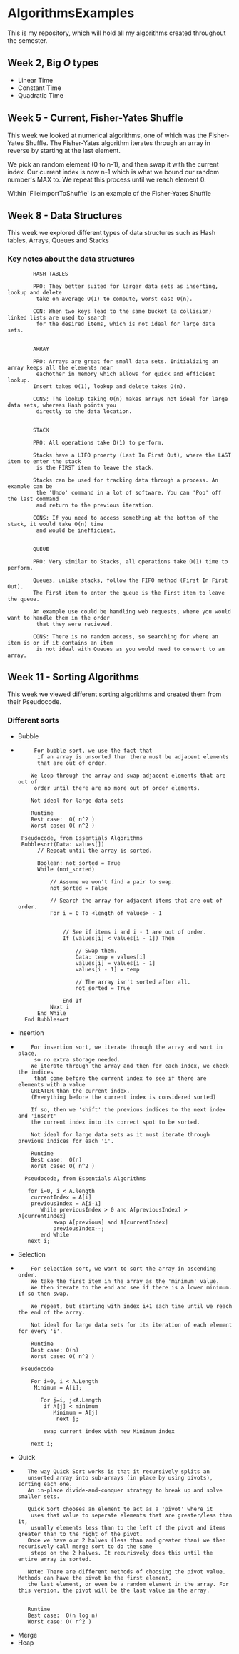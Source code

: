 # AlgorithmsExamples
This is my repository, which will hold all my algorithms created throughout the semester.
## Week 2, Big _O_ types
* Linear Time
* Constant Time
* Quadratic Time

## Week 5 - Current, Fisher-Yates Shuffle
This week we looked at numerical algorithms, one of which was the Fisher-Yates Shuffle.
The Fisher-Yates algorithm iterates through an array in reverse by starting at the last element.  

We pick an random element (0 to n-1), and then swap it with the current index.
Our current index is now n-1 which is what we bound our random number's MAX to. We repeat this process
until we reach element 0.

Within 'FileImportToShuffle' is an example of the Fisher-Yates Shuffle

## Week 8 - Data Structures
This week we explored different types of data structures such as Hash tables, Arrays, Queues and Stacks

### Key notes about the data structures

            HASH TABLES
            
            PRO: They better suited for larger data sets as inserting, lookup and delete
             take on average O(1) to compute, worst case O(n).
            
            CON: When two keys lead to the same bucket (a collision) linked lists are used to search 
             for the desired items, which is not ideal for large data sets.
           

            ARRAY
            
            PRO: Arrays are great for small data sets. Initializing an array keeps all the elements near
             eachother in memory which allows for quick and efficient lookup. 
            Insert takes O(1), lookup and delete takes O(n).
            
            CONS: The lookup taking O(n) makes arrays not ideal for large data sets, whereas Hash points you 
             directly to the data location.
            

            STACK
            
            PRO: All operations take O(1) to perform.
            
            Stacks have a LIFO proerty (Last In First Out), where the LAST item to enter the stack
             is the FIRST item to leave the stack. 
             
            Stacks can be used for tracking data through a process. An example can be
             the 'Undo' command in a lot of software. You can 'Pop' off the last command 
             and return to the previous iteration.
            
            CONS: If you need to access something at the bottom of the stack, it would take O(n) time
             and would be inefficient.
            

            QUEUE
            
            PRO: Very similar to Stacks, all operations take O(1) time to perform.
            
            Queues, unlike stacks, follow the FIFO method (First In First Out).
            The First item to enter the queue is the First item to leave the queue.
            
            An example use could be handling web requests, where you would want to handle them in the order
             that they were recieved.
            
            CONS: There is no random access, so searching for where an item is or if it contains an item
             is not ideal with Queues as you would need to convert to an array.

## Week 11 - Sorting Algorithms
This week we viewed different sorting algorithms and created them from their Pseudocode.

### Different sorts
* Bubble
*          For bubble sort, we use the fact that 
            if an array is unsorted then there must be adjacent elements
            that are out of order.
           
          We loop through the array and swap adjacent elements that are out of 
           order until there are no more out of order elements.

          Not ideal for large data sets
          
          Runtime
          Best case:  O( n^2 )
          Worst case: O( n^2 )

       Pseudocode, from Essentials Algorithms 
       Bubblesort(Data: values[])
            // Repeat until the array is sorted.

            Boolean: not_sorted = True
            While (not_sorted)

                // Assume we won't find a pair to swap.
                not_sorted = False

                // Search the array for adjacent items that are out of order.
                For i = 0 To <length of values> - 1


                    // See if items i and i - 1 are out of order.
                    If (values[i] < values[i - 1]) Then

                        // Swap them.
                        Data: temp = values[i]
                        values[i] = values[i - 1]
                        values[i - 1] = temp
 
                        // The array isn't sorted after all.
                        not_sorted = True

                    End If
                Next i
            End While
        End Bubblesort  
* Insertion
*         For insertion sort, we iterate through the array and sort in place,
           so no extra storage needed.
          We iterate through the array and then for each index, we check the indices
           that come before the current index to see if there are elements with a value 
          GREATER than the current index.
          (Everything before the current index is considered sorted)
          
          If so, then we 'shift' the previous indices to the next index and 'insert'
          the current index into its correct spot to be sorted.

          Not ideal for large data sets as it must iterate through previous indices for each 'i'.
          
          Runtime
          Best case:  O(n)
          Worst case: O( n^2 )

        Pseudocode, from Essentials Algorithms      
        
         for i=0, i < A.length
          currentIndex = A[i]
          previousIndex = A[i-1]
             While previousIndex > 0 and A[previousIndex] > A[currentIndex] 
                 swap A[previous] and A[currentIndex]
                 previousIndex--; 
             end While
         next i;
* Selection
*         For selection sort, we want to sort the array in ascending order.
          We take the first item in the array as the 'minimum' value. 
          We then iterate to the end and see if there is a lower minimum. If so then swap.
         
          We repeat, but starting with index i+1 each time until we reach the end of the array.

          Not ideal for large data sets for its iteration of each element for every 'i'.
      
          Runtime
          Best case: O(n)
          Worst case: O( n^2 )

       Pseudocode
         
          For i=0, i < A.Length
           Minimum = A[i];
           
             For j=i, j<A.Length
              if A[j] < minimum
                 Minimum = A[j]
                  next j;
            
              swap current index with new Minimum index
           
          next i;
* Quick
*        The way Quick Sort works is that it recursively splits an
         unsorted array into sub-arrays (in place by using pivots), sorting each one.
         An in-place divide-and-conquer strategy to break up and solve smaller sets.
         
         Quick Sort chooses an element to act as a 'pivot' where it 
          uses that value to seperate elements that are greater/less than it,
          usually elements less than to the left of the pivot and items greater than to the right of the pivot.
         Once we have our 2 halves (less than and greater than) we then recurisvely call merge sort to do the same
          steps on the 2 halves. It recurisvely does this until the entire array is sorted.

         Note: There are different methods of choosing the pivot value. Methods can have the pivot be the first element,
         the last element, or even be a random element in the array. For this version, the pivot will be the last value in the array.
         

         Runtime
         Best case:  O(n log n)
         Worst case: O( n^2 )
* Merge
* Heap
